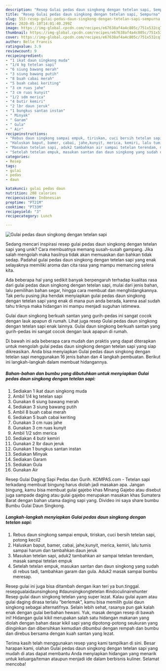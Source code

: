 ```yaml
---
description: "Resep Gulai pedas daun singkong dengan tetelan sapi, Sempurna"
title: "Resep Gulai pedas daun singkong dengan tetelan sapi, Sempurna"
slug: 553-resep-gulai-pedas-daun-singkong-dengan-tetelan-sapi-sempurna
date: 2020-05-10T14:01:40.299Z
image: https://img-global.cpcdn.com/recipes/e67638af4a4c805c/751x532cq70/gulai-pedas-daun-singkong-dengan-tetelan-sapi-foto-resep-utama.jpg
thumbnail: https://img-global.cpcdn.com/recipes/e67638af4a4c805c/751x532cq70/gulai-pedas-daun-singkong-dengan-tetelan-sapi-foto-resep-utama.jpg
cover: https://img-global.cpcdn.com/recipes/e67638af4a4c805c/751x532cq70/gulai-pedas-daun-singkong-dengan-tetelan-sapi-foto-resep-utama.jpg
author: Belle Francis
ratingvalue: 3.9
reviewcount: 9
recipeingredient:
- "1 ikat daun singkong muda"
- "1/4 kg tetelan sapi"
- "6 siung bawang merah"
- "3 siung bawang putih"
- "8 buah cabai merah"
- "5 buah cabai keriting"
- "3 cm ruas jahe"
- "3 cm ruas kunyit"
- "1/2 sdm merica"
- "4 butir kemiri"
- "2 lbr daun jeruk"
- "1 bungkus santan instan"
- " Minyak"
- " Garam"
- " Gula"
- " Air"
recipeinstructions:
- "Rebus daun singkong sampai empuk, tiriskan, cuci bersih tetelan sapi, potong kecil2"
- "Haluskan baput, bamer, cabai, jahe,kunyit, merica, kemiri, lalu tumis sampai harum dan tambahkan daun jeruk"
- "Masukan tetelan sapi, aduk2 tambahkan air sampai tetelan terendam, masak sampai tetelan empuk"
- "Setelah tetelan empuk, masukan santan dan daun singkong yang sudah di rebus tadi, tambahkan garam dan gula. Aduk2 masak sampai bumbu meresap."
categories:
- Resep
tags:
- gulai
- pedas
- daun

katakunci: gulai pedas daun 
nutrition: 208 calories
recipecuisine: Indonesian
preptime: "PT21M"
cooktime: "PT33M"
recipeyield: "3"
recipecategory: Lunch

---
```



![Gulai pedas daun singkong dengan tetelan sapi](https://img-global.cpcdn.com/recipes/e67638af4a4c805c/751x532cq70/gulai-pedas-daun-singkong-dengan-tetelan-sapi-foto-resep-utama.jpg)

Sedang mencari inspirasi resep gulai pedas daun singkong dengan tetelan sapi yang unik? Cara membuatnya memang susah-susah gampang. Jika salah mengolah maka hasilnya tidak akan memuaskan dan bahkan tidak sedap. Padahal gulai pedas daun singkong dengan tetelan sapi yang enak selayaknya memiliki aroma dan cita rasa yang mampu memancing selera kita.

Ada beberapa hal yang sedikit banyak berpengaruh terhadap kualitas rasa dari gulai pedas daun singkong dengan tetelan sapi, mulai dari jenis bahan, lalu pemilihan bahan segar, hingga cara membuat dan menghidangkannya. Tak perlu pusing jika hendak menyiapkan gulai pedas daun singkong dengan tetelan sapi yang enak di mana pun anda berada, karena asal sudah tahu triknya maka hidangan ini mampu menjadi suguhan istimewa.

Gulai daun singkong berkuah santan yang gurih-pedas ini sangat cocok dengan lauk apapun di rumah. Lihat juga resep Gulai pedas daun singkong dengan tetelan sapi enak lainnya. Gulai daun singkong berkuah santan yang gurih-pedas ini sangat cocok dengan lauk apapun di rumah.


Di bawah ini ada beberapa cara mudah dan praktis yang dapat diterapkan untuk mengolah gulai pedas daun singkong dengan tetelan sapi yang siap dikreasikan. Anda bisa menyiapkan Gulai pedas daun singkong dengan tetelan sapi menggunakan 16 jenis bahan dan 4 langkah pembuatan. Berikut ini langkah-langkah dalam membuat hidangannya.

<!--inarticleads1-->

##### Bahan-bahan dan bumbu yang dibutuhkan untuk menyiapkan Gulai pedas daun singkong dengan tetelan sapi:

1. Sediakan 1 ikat daun singkong muda
1. Ambil 1/4 kg tetelan sapi
1. Gunakan 6 siung bawang merah
1. Sediakan 3 siung bawang putih
1. Ambil 8 buah cabai merah
1. Sediakan 5 buah cabai keriting
1. Gunakan 3 cm ruas jahe
1. Gunakan 3 cm ruas kunyit
1. Ambil 1/2 sdm merica
1. Sediakan 4 butir kemiri
1. Gunakan 2 lbr daun jeruk
1. Gunakan 1 bungkus santan instan
1. Sediakan  Minyak
1. Sediakan  Garam
1. Sediakan  Gula
1. Gunakan  Air


Resep Gulai Daging Sapi Pedas dan Gurih. KOMPAS.com - Tetelan sapi terkadang membuat bingung harus diolah jadi masakan apa. Jangan bingung, kamu bisa membuat gulai gajebo khas Minang Gajebo atau disebut juga sampade daging atau gulai gajebo merupakan masakan khas Sumatera Barat dengan bahan utama daging sapi yang. Divideo ini saya share bumbu Bumbu Gulai Daun Singkong. 

<!--inarticleads2-->

##### Langkah-langkah menyiapkan Gulai pedas daun singkong dengan tetelan sapi:

1. Rebus daun singkong sampai empuk, tiriskan, cuci bersih tetelan sapi, potong kecil2
1. Haluskan baput, bamer, cabai, jahe,kunyit, merica, kemiri, lalu tumis sampai harum dan tambahkan daun jeruk
1. Masukan tetelan sapi, aduk2 tambahkan air sampai tetelan terendam, masak sampai tetelan empuk
1. Setelah tetelan empuk, masukan santan dan daun singkong yang sudah di rebus tadi, tambahkan garam dan gula. Aduk2 masak sampai bumbu meresap.


Resep gulai ini juga bisa ditambah dengan ikan teri ya bun.tinggal. resepgualaidaunsingkong #daunsingkongtetelan #indoculinairehunter Resep gulai daun singkong tetelan yang super lezat. Kalau gulai ayam atau gulai daging dirasa terlalu &#34;berlemak&#34;, kamu bisa memilih gulai daun singkong sebagai alternatifnya. Selain lebih sehat, rasanya pun gak kalah enak dengan gulai berbahan hewani. Yuk, masak dengan resep di bawah ini! Hidangan gulai kikil merupakan salah satu hidangan makanan yang diolah dengan bahan dasar kikil sapi yang dipotong-potong seukuran yang diinginkan dan dibersihkan kemudian dibumbui dengan rempah dan bumbu dan direbus bersama dengan kuah santan yang lezat. 

Terima kasih telah menggunakan resep yang kami tampilkan di sini. Besar harapan kami, olahan Gulai pedas daun singkong dengan tetelan sapi yang mudah di atas dapat membantu Anda menyiapkan hidangan yang menarik untuk keluarga/teman ataupun menjadi ide dalam berbisnis kuliner. Selamat mencoba!
